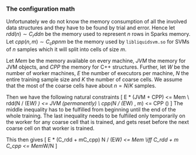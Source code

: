 ### The configuration math

Unfortunately we do not know the memory consumption of all the involved data structures
and they have to be found by trial and error.
Hence let $rdd(n)\sim C_rdd n$ be the memory used to represent $n$ rows in Sparks memory.
Let $cpp(n,m)\sim C_cpp nm$ be the memory used by `libliquidsvm.so` for SVMs of $n$ samples which
it will split into cells of size $m$.

Let $Mem$ be the memory available on every machine, $JVM$ the memory for JVM objects, and $CPP$ the memory for C++ structures.
Further, let
$W$ be the number of worker machines, $E$ the number of executors per machine,
$N$ the entire training sample size and $K$ the number of coarse cells.
We assume that the most of the coarse cells have about $n=N/K$ samples.

Then we have the following natural constraints
\[
E * (JVM + CPP) <= Mem \\
rdd(N / (E*W) ) <= JVM (permanently) \\
cpp(N / (E*W) , m) <= CPP ()
\]
The middle inequality has to be fulfilled from beginning until the end of the whole training.
The last inequality needs to be fulfiiled only temporarily on the worker for any coarse cell that is trained,
and gets reset before the next coarse cell on that worker is trained.

This then gives
\[
E * (C_rdd + mC_cpp) N / (E*W) <= Mem
\iff C_rdd + m C_cpp <= Mem*W/N
\]


